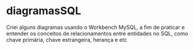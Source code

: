 # diagramasSQL
Criei alguns diagramas usando o Workbench MySQL, a fim de praticar e entender os conceitos de relacionamentos entre entidades no SQL, como chave primária, chave estrangeira, herança e etc
